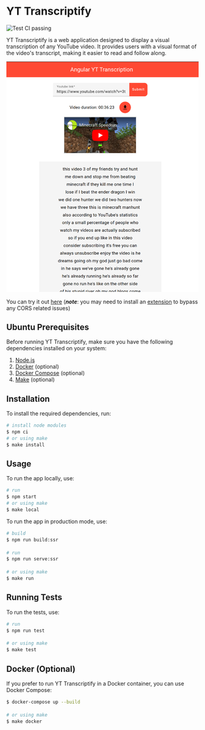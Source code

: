 # YT Transcriptify

<img alt="Test CI passing" src="https://github.com/pacna/yt-transcriptify/workflows/Test%20CI/badge.svg" />

YT Transcriptify is a web application designed to display a visual transcription of any YouTube video. It provides users with a visual format of the video's transcript, making it easier to read and follow along.

![yt-transcriptify](./docs/yt-transcriptify.png)

You can try it out [here](https://pacna.github.io/yt-transcriptify/) (**_note_**: you may need to install an [extension](https://chrome.google.com/webstore/detail/allow-cors-access-control/lhobafahddgcelffkeicbaginigeejlf/related?hl=en) to bypass any CORS related issues)

## Ubuntu Prerequisites

Before running YT Transcriptify, make sure you have the following dependencies installed on your system:

1. [Node.js](https://nodejs.org/en/)
2. [Docker](https://docs.docker.com/install/) (optional)
3. [Docker Compose](https://docs.docker.com/compose/install/) (optional)
4. [Make](https://www.gnu.org/software/make/) (optional)

## Installation

To install the required dependencies, run:

```bash
# install node modules
$ npm ci
# or using make
$ make install
```

## Usage

To run the app locally, use:

```bash
# run
$ npm start
# or using make
$ make local
```

To run the app in production mode, use:

```bash
# build
$ npm run build:ssr

# run
$ npm run serve:ssr

# or using make
$ make run
```

## Running Tests

To run the tests, use:

```bash
# run
$ npm run test

# or using make
$ make test
```

## Docker (Optional)

If you prefer to run YT Transcriptify in a Docker container, you can use Docker Compose:

```bash
$ docker-compose up --build

# or using make
$ make docker
```

